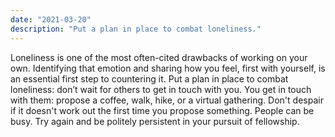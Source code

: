 ```yaml
---
date: "2021-03-20"
description: "Put a plan in place to combat loneliness."
---
```


Loneliness is one of the most often-cited drawbacks of working on your own. Identifying that emotion and sharing how you feel, first with yourself, is an essential first step to countering it. Put a plan in place to combat loneliness: don’t wait for others to get in touch with you. You get in touch with them: propose a coffee, walk, hike, or a virtual gathering. Don't despair if it doesn't work out the first time you propose something. People can be busy. Try again and be politely persistent in your pursuit of fellowship.